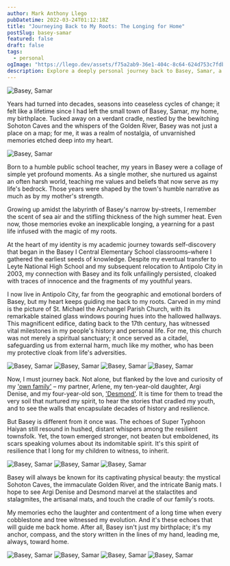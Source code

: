 ```yaml
---
author: Mark Anthony Llego
pubDatetime: 2022-03-24T01:12:18Z
title: "Journeying Back to My Roots: The Longing for Home"
postSlug: basey-samar
featured: false
draft: false
tags:
  - personal
ogImage: "https://llego.dev/assets/f75a2ab9-36e1-404c-8c64-624d753c7fdb.jpg"
description: Explore a deeply personal journey back to Basey, Samar, a place renowned for its enchanting Sohoton Caves, heritage-rich St. Michael the Archangel Parish Church, and resilient spirit. Discover through this narrative the poignant longing for a hometown, unique stories of resilience, and the profound significance of cultural roots.
---
```


![Basey, Samar](https://llego.dev/assets/A2Cmzf5E2uPXpWdc92abAmQ.jpg)

Years had turned into decades, seasons into ceaseless cycles of change; it felt like a lifetime since I had left the small town of Basey, Samar, my home, my birthplace. Tucked away on a verdant cradle, nestled by the bewitching Sohoton Caves and the whispers of the Golden River, Basey was not just a place on a map; for me, it was a realm of nostalgia, of unvarnished memories etched deep into my heart.

![Basey, Samar](https://llego.dev/assets/XDTEgdAWt8j3xcPVKikzp8r.jpg)

Born to a humble public school teacher, my years in Basey were a collage of simple yet profound moments. As a single mother, she nurtured us against an often harsh world, teaching me values and beliefs that now serve as my life's bedrock. Those years were shaped by the town's humble narrative as much as by my mother's strength.

Growing up amidst the labyrinth of Basey's narrow by-streets, I remember the scent of sea air and the stifling thickness of the high summer heat. Even now, those memories evoke an inexplicable longing, a yearning for a past life infused with the magic of my roots.

At the heart of my identity is my academic journey towards self-discovery that began in the Basey I Central Elementary School classrooms–where I gathered the earliest seeds of knowledge. Despite my eventual transfer to Leyte National High School and my subsequent relocation to Antipolo City in 2003, my connection with Basey and its folk unfailingly persisted, cloaked with traces of innocence and the fragments of my youthful years.

I now live in Antipolo City, far from the geographic and emotional borders of Basey, but my heart keeps guiding me back to my roots. Carved in my mind is the picture of St. Michael the Archangel Parish Church, with its remarkable stained glass windows pouring hues into the hallowed hallways. This magnificent edifice, dating back to the 17th century, has witnessed vital milestones in my people's history and personal life. For me, this church was not merely a spiritual sanctuary; it once served as a citadel, safeguarding us from external harm, much like my mother, who has been my protective cloak from life's adversities.

![Basey, Samar](https://llego.dev/assets/f88RDdamApfPzb8aimiEwV4.jpg)
![Basey, Samar](https://llego.dev/assets/cDZmDPQLftDdSVLeoAA2sUw.jpg)
![Basey, Samar](https://llego.dev/assets/cErrQhNVewH3s3XHv54po6i.jpg)
![Basey, Samar](https://llego.dev/assets/4SPx2PyH4M7LZzx7pFKTbN6.jpg)

Now, I must journey back. Not alone, but flanked by the love and curiosity of my ['own family'](https://llego.dev/about/) – my partner, Arlene, my ten-year-old daughter, Argi Denise, and my four-year-old son, ['Desmond'](https://llego.dev/posts/open-letter-son/). It is time for them to tread the very soil that nurtured my spirit, to hear the stories that cradled my youth, and to see the walls that encapsulate decades of history and resilience.

But Basey is different from it once was. The echoes of Super Typhoon Haiyan still resound in hushed, distant whispers among the resilient townsfolk. Yet, the town emerged stronger, not beaten but emboldened, its scars speaking volumes about its indomitable spirit. It's this spirit of resilience that I long for my children to witness, to inherit.

![Basey, Samar](https://llego.dev/assets/driim6zxESHvqt6KAwwFjZm.jpg)
![Basey, Samar](https://llego.dev/assets/BzKGdsnRKaMC92zs5RYPdzG.jpg)
![Basey, Samar](https://llego.dev/assets/rmgUeCx5YR5sKN6ZHXPkyFU.jpg)

Basey will always be known for its captivating physical beauty: the mystical Sohoton Caves, the immaculate Golden River, and the intricate Banig mats. I hope to see Argi Denise and Desmond marvel at the stalactites and stalagmites, the artisanal mats, and touch the cradle of our family's roots.

My memories echo the laughter and contentment of a long time when every cobblestone and tree witnessed my evolution. And it's these echoes that will guide me back home. After all, Basey isn't just my birthplace; it's my anchor, compass, and the story written in the lines of my hand, leading me, always, toward home.

![Basey, Samar](https://llego.dev/assets/uMnRSeAb766PxZRM6mMf54L.jpg)
![Basey, Samar](https://llego.dev/assets/93C88MULBizHR2VDg9b7hVW.jpg)
![Basey, Samar](https://llego.dev/assets/4ynHxir5Fxi99SF67VN398m.jpg)
![Basey, Samar](https://llego.dev/assets/gaND2ET8pbwUkPr7k3Gvjqw.jpg)
